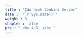 ```yaml
---
title : "Cấu hình Jenkins Server"
date :  "`r Sys.Date()`" 
weight : 3 
chapter : false
pre : " <b> 4.3. </b> "
---
```

